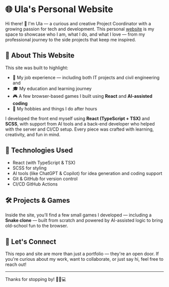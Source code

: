 # 🌐 Ula's Personal Website

Hi there! 👋 I'm Ula — a curious and creative Project Coordinator with a growing passion for tech and development. This personal [website](https://ulszka.com) is my space to showcase who I am, what I do, and what I love — from my professional journey to the side projects that keep me inspired.

## 💼 About This Website

This site was built to highlight:

- 🧠 My job experience — including both IT projects and civil engineering and 
- 🎓 My education and learning journey
- 🎮 A few browser-based games I built using **React** and **AI-assisted coding**
- 🌱 My hobbies and things I do after hours

I developed the front end myself using **React (TypeScript + TSX)** and **SCSS**, with support from AI tools and a back-end developer who helped with the server and CI/CD setup. Every piece was crafted with learning, creativity, and fun in mind.

## 🚀 Technologies Used

- React (with TypeScript & TSX)
- SCSS for styling
- AI tools (like ChatGPT & Copilot) for idea generation and coding support
- Git & GitHub for version control
- CI/CD GitHub Actions

## 🛠 Projects & Games

Inside the site, you’ll find a few small games I developed — including a **Snake clone** — built from scratch and powered by AI-assisted logic to bring old-school fun to the browser.

## 🤝 Let's Connect

This repo and site are more than just a portfolio — they're an open door. If you're curious about my work, want to collaborate, or just say hi, feel free to reach out!

---

Thanks for stopping by! 🚴‍♀️💻
